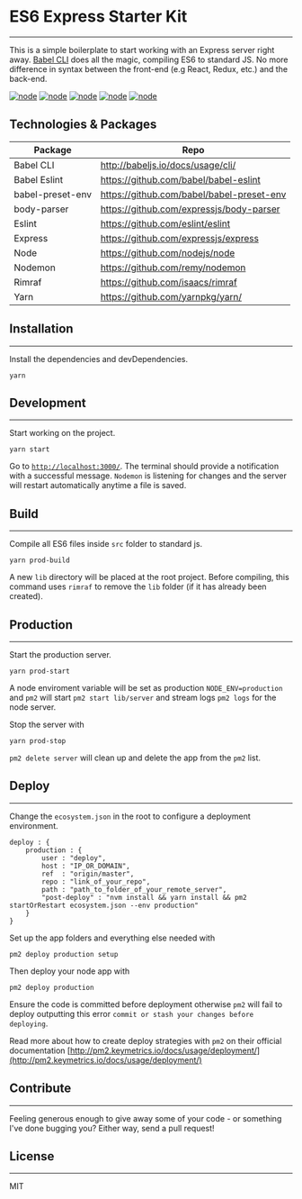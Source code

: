 # ES6 Express Starter Kit
----


This is a simple boilerplate to start working with an Express server right away. [Babel CLI](https://babeljs.io/docs/usage/cli/) does all the magic, compiling ES6 to standard JS. No more difference in syntax between the front-end (e.g React, Redux, etc.) and the back-end.

[![node](https://img.shields.io/badge/babel%20cli-v6.24.1-f5da55.svg)](http://babeljs.io/docs/usage/cli/) [![node](https://img.shields.io/badge/express-v4.16.3-lightgrey.svg)](http://expressjs.com/)  [![node](https://img.shields.io/badge/eslint-v5.4.0-463fd4.svg)](http://eslint.org/) [![node](https://img.shields.io/badge/nodemon-v1.18.3-76d04b.svg)](https://nodemon.io/) [![node](https://img.shields.io/badge/pm2-v3.0.3-5fd0eb.svg)](https://nodejs.org/)


## Technologies & Packages

| Package | Repo |
| ------ | ------ |
| Babel CLI | http://babeljs.io/docs/usage/cli/ |
| Babel Eslint | https://github.com/babel/babel-eslint |
| babel-preset-env | https://github.com/babel/babel-preset-env |
| body-parser | https://github.com/expressjs/body-parser |
| Eslint | https://github.com/eslint/eslint |
| Express | https://github.com/expressjs/express |
| Node | https://github.com/nodejs/node |
| Nodemon | https://github.com/remy/nodemon |
| Rimraf | https://github.com/isaacs/rimraf |
| Yarn | https://github.com/yarnpkg/yarn/ |

## Installation
----
Install the dependencies and devDependencies.
```
yarn
```

## Development
----
Start working on the project.
```
yarn start
```

Go to [`http://localhost:3000/`](localhost:3000). The terminal should provide a notification with a successful message. `Nodemon` is listening for changes and the server will restart automatically anytime a file is saved.

## Build
----
Compile all ES6 files inside `src` folder to standard js.
```
yarn prod-build
```
A new `lib` directory will be placed at the root project. Before compiling, this command uses `rimraf` to remove the `lib` folder (if it has already been created).

## Production
----
Start the production server.
```
yarn prod-start
```
A node enviroment variable will be set as production `NODE_ENV=production` and `pm2` will start `pm2 start lib/server` and stream logs `pm2 logs` for the node server.


Stop the server with
```
yarn prod-stop
```
`pm2 delete server` will clean up and delete the app from the `pm2` list.

## Deploy
----
Change the `ecosystem.json` in the root to configure a deployment environment.
```
deploy : {
    production : {
        user : "deploy",
        host : "IP_OR_DOMAIN",
        ref  : "origin/master",
        repo : "link_of_your_repo",
        path : "path_to_folder_of_your_remote_server",
        "post-deploy" : "nvm install && yarn install && pm2 startOrRestart ecosystem.json --env production"
    }
}
```
Set up the app folders and everything else needed with
```
pm2 deploy production setup
```

Then deploy your node app with
```
pm2 deploy production
```

Ensure the code is committed before deployment otherwise `pm2` will fail to deploy outputting this error `commit or stash your changes before deploying`.

Read more about how to create deploy strategies with `pm2` on their official documentation [http://pm2.keymetrics.io/docs/usage/deployment/](http://pm2.keymetrics.io/docs/usage/deployment/)

## Contribute
----
Feeling generous enough to give away some of your code - or something I've done bugging you? Either way, send a pull request!

## License
----

MIT

